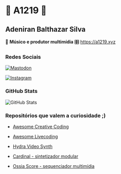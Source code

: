 # 👾 A1219 👾
## Adeniran Balthazar Silva

🎹 **Músico e produtor multimídia** 🎛️
https://a1219.xyz

### Redes Sociais
[![Mastodon](https://img.shields.io/badge/Mastodon-ec63a1?style=for-the-badge&logo=mastodon)](https://mastodon.com.br/@a1219)

[![Instagram](https://img.shields.io/badge/Instagram-ec63a1?style=for-the-badge&logo=instagram)](https://www.instagram.com/a_1.2.19/)

### GitHub Stats
![GitHub Stats](https://github-readme-stats.vercel.app/api?username=a-1219&theme=transparent&bg_color=ec63a1&border_color=fff&show_icons=true&icon_color=fff&title_color=fff&text_color=fff&hide_title=true)

### Repositórios que valem a curiosidade ;)
- [Awesome Creative Coding](https://github.com/terkelg/awesome-creative-coding)

- [Awesome Livecoding](https://github.com/toplap/awesome-livecoding)

- [Hydra Video Synth](https://github.com/hydra-synth/hydra)

- [Cardinal - sintetizador modular](https://github.com/DISTRHO/Cardinal)

- [Ossia Score - sequenciador multimídia](https://github.com/ossia/score)
